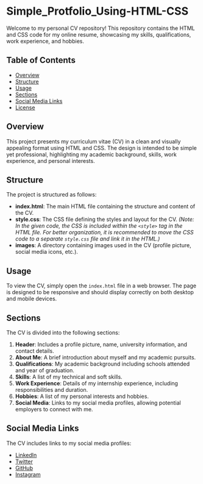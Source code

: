 # Simple_Protfolio_Using-HTML-CSS

Welcome to my personal CV repository! This repository contains the HTML and CSS code for my online resume, showcasing my skills, qualifications, work experience, and hobbies. 

## Table of Contents

- [Overview](#overview)
- [Structure](#structure)
- [Usage](#usage)
- [Sections](#sections)
- [Social Media Links](#social-media-links)
- [License](#license)

## Overview

This project presents my curriculum vitae (CV) in a clean and visually appealing format using HTML and CSS. The design is intended to be simple yet professional, highlighting my academic background, skills, work experience, and personal interests.

## Structure

The project is structured as follows:
- **index.html**: The main HTML file containing the structure and content of the CV.
- **style.css**: The CSS file defining the styles and layout for the CV. *(Note: In the given code, the CSS is included within the `<style>` tag in the HTML file. For better organization, it is recommended to move the CSS code to a separate `style.css` file and link it in the HTML.)*
- **images**: A directory containing images used in the CV (profile picture, social media icons, etc.).

## Usage

To view the CV, simply open the `index.html` file in a web browser. The page is designed to be responsive and should display correctly on both desktop and mobile devices.

## Sections

The CV is divided into the following sections:

1. **Header**: Includes a profile picture, name, university information, and contact details.
2. **About Me**: A brief introduction about myself and my academic pursuits.
3. **Qualifications**: My academic background including schools attended and year of graduation.
4. **Skills**: A list of my technical and soft skills.
5. **Work Experience**: Details of my internship experience, including responsibilities and duration.
6. **Hobbies**: A list of my personal interests and hobbies.
7. **Social Media**: Links to my social media profiles, allowing potential employers to connect with me.

## Social Media Links

The CV includes links to my social media profiles:
- [LinkedIn](https://www.linkedin.com/in/satyajyoti-mohanty-716674266/)
- [Twitter](https://twitter.com/Kamish_Sensei)
- [GitHub](https://github.com/Zenus004)
- [Instagram](https://www.instagram.com/zenus_dilhevia/)
